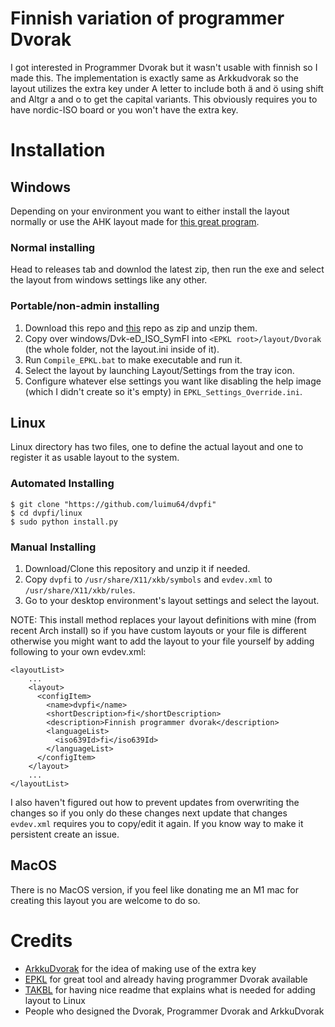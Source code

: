 # Finnish variation of programmer Dvorak 

I got interested in Programmer Dvorak but it wasn't usable with finnish so I made this.
The implementation is exactly same as Arkkudvorak so the layout utilizes the extra key under A letter to include both ä and ö using shift and Altgr a and o to get the capital variants. This obviously requires you to have nordic-ISO board or you won't have the extra key.

# Installation

## Windows

Depending on your environment you want to either install the layout normally or use the AHK layout made for [this great program](https://github.com/DreymaR/BigBagKbdTrixPKL).

### Normal installing

Head to releases tab and downlod the latest zip, then run the exe and select the layout from windows settings like any other.

### Portable/non-admin installing

1. Download this repo and [this](https://github.com/DreymaR/BigBagKbdTrixPKL) repo as zip and unzip them. 
2. Copy over windows/Dvk-eD_ISO_SymFI into `<EPKL root>/layout/Dvorak` (the whole folder, not the layout.ini inside of it).
3. Run `Compile_EPKL.bat` to make executable and run it.
4. Select the layout by launching Layout/Settings from the tray icon.
5. Configure whatever else settings you want like disabling the help image (which I didn't create so it's empty) in `EPKL_Settings_Override.ini`.

## Linux

Linux directory has two files, one to define the actual layout and one to register it as usable layout to the system.

### Automated Installing

```
$ git clone "https://github.com/luimu64/dvpfi"
$ cd dvpfi/linux
$ sudo python install.py
```

### Manual Installing
1. Download/Clone this repository and unzip it if needed.
2. Copy `dvpfi` to `/usr/share/X11/xkb/symbols` and `evdev.xml` to `/usr/share/X11/xkb/rules`.
3. Go to your desktop environment's layout settings and select the layout.

NOTE: This install method replaces your layout definitions with mine (from recent Arch install) so if you have custom layouts or your file is different otherwise you might want to add the layout to your file yourself by adding following to your own evdev.xml:
```
<layoutList>
    ...
    <layout>
      <configItem>
        <name>dvpfi</name>
        <shortDescription>fi</shortDescription>
        <description>Finnish programmer dvorak</description>
        <languageList>
          <iso639Id>fi</iso639Id>
        </languageList>
      </configItem>  
    </layout>
    ...
</layoutList>
```

I also haven't figured out how to prevent updates from overwriting the changes so if you only 
do these changes next update that changes `evdev.xml` requires you to copy/edit it again. If you know way to make it persistent create an issue.

## MacOS

There is no MacOS version, if you feel like donating me an M1 mac for creating this layout you are welcome to do so.

# Credits

- [ArkkuDvorak](http://arkku.com/dvorak/) for the idea of making use of the extra key
- [EPKL](https://github.com/DreymaR/BigBagKbdTrixPKL) for great tool and already having programmer Dvorak available
- [TAKBL](https://github.com/tonyaldon/keyboard-layout) for having nice readme that explains what is needed for adding layout to Linux
- People who designed the Dvorak, Programmer Dvorak and ArkkuDvorak
